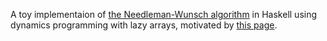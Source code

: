 A toy implementaion of [the Needleman-Wunsch algorithm](https://en.wikipedia.org/wiki/Needleman%E2%80%93Wunsch_algorithm#Advanced_presentation_of_algorithm) in Haskell using dynamics programming with lazy arrays, motivated by [this page](http://jelv.is/blog/Lazy-Dynamic-Programming/).
